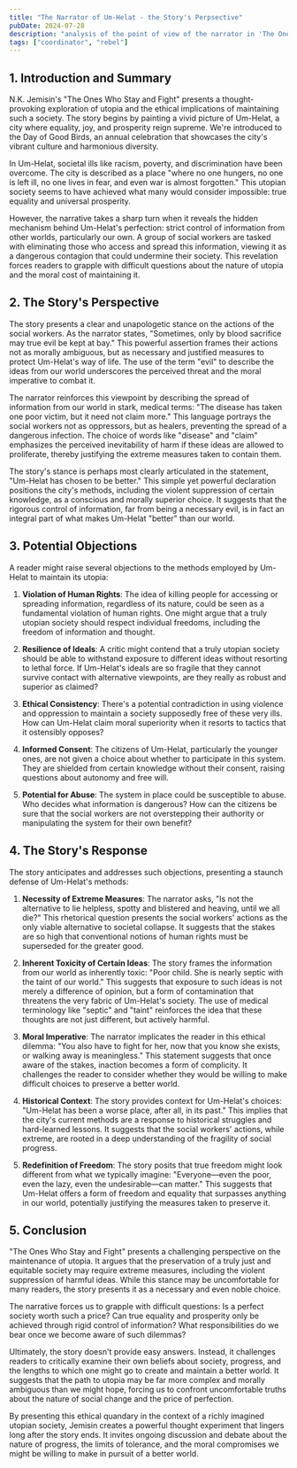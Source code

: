 ```yaml
---
title: "The Narrator of Um-Helat - the Story's Perpsective"
pubDate: 2024-07-28
description: "analysis of the point of view of the narrator in 'The Ones Who Stay and Fight'"
tags: ["coordinator", "rebel"]
---
```


## 1. Introduction and Summary

N.K. Jemisin's "The Ones Who Stay and Fight" presents a thought-provoking exploration of utopia and the ethical implications of maintaining such a society. The story begins by painting a vivid picture of Um-Helat, a city where equality, joy, and prosperity reign supreme. We're introduced to the Day of Good Birds, an annual celebration that showcases the city's vibrant culture and harmonious diversity.

In Um-Helat, societal ills like racism, poverty, and discrimination have been overcome. The city is described as a place "where no one hungers, no one is left ill, no one lives in fear, and even war is almost forgotten." This utopian society seems to have achieved what many would consider impossible: true equality and universal prosperity.

However, the narrative takes a sharp turn when it reveals the hidden mechanism behind Um-Helat's perfection: strict control of information from other worlds, particularly our own. A group of social workers are tasked with eliminating those who access and spread this information, viewing it as a dangerous contagion that could undermine their society. This revelation forces readers to grapple with difficult questions about the nature of utopia and the moral cost of maintaining it.

## 2. The Story's Perspective

The story presents a clear and unapologetic stance on the actions of the social workers. As the narrator states, "Sometimes, only by blood sacrifice may true evil be kept at bay." This powerful assertion frames their actions not as morally ambiguous, but as necessary and justified measures to protect Um-Helat's way of life. The use of the term "evil" to describe the ideas from our world underscores the perceived threat and the moral imperative to combat it.

The narrator reinforces this viewpoint by describing the spread of information from our world in stark, medical terms: "The disease has taken one poor victim, but it need not claim more." This language portrays the social workers not as oppressors, but as healers, preventing the spread of a dangerous infection. The choice of words like "disease" and "claim" emphasizes the perceived inevitability of harm if these ideas are allowed to proliferate, thereby justifying the extreme measures taken to contain them.

The story's stance is perhaps most clearly articulated in the statement, "Um-Helat has chosen to be better." This simple yet powerful declaration positions the city's methods, including the violent suppression of certain knowledge, as a conscious and morally superior choice. It suggests that the rigorous control of information, far from being a necessary evil, is in fact an integral part of what makes Um-Helat "better" than our world.

## 3. Potential Objections

A reader might raise several objections to the methods employed by Um-Helat to maintain its utopia:

1. **Violation of Human Rights**: The idea of killing people for accessing or spreading information, regardless of its nature, could be seen as a fundamental violation of human rights. One might argue that a truly utopian society should respect individual freedoms, including the freedom of information and thought.

2. **Resilience of Ideals**: A critic might contend that a truly utopian society should be able to withstand exposure to different ideas without resorting to lethal force. If Um-Helat's ideals are so fragile that they cannot survive contact with alternative viewpoints, are they really as robust and superior as claimed?

3. **Ethical Consistency**: There's a potential contradiction in using violence and oppression to maintain a society supposedly free of these very ills. How can Um-Helat claim moral superiority when it resorts to tactics that it ostensibly opposes?

4. **Informed Consent**: The citizens of Um-Helat, particularly the younger ones, are not given a choice about whether to participate in this system. They are shielded from certain knowledge without their consent, raising questions about autonomy and free will.

5. **Potential for Abuse**: The system in place could be susceptible to abuse. Who decides what information is dangerous? How can the citizens be sure that the social workers are not overstepping their authority or manipulating the system for their own benefit?

## 4. The Story's Response

The story anticipates and addresses such objections, presenting a staunch defense of Um-Helat's methods:

1. **Necessity of Extreme Measures**: The narrator asks, "Is not the alternative to lie helpless, spotty and blistered and heaving, until we all die?" This rhetorical question presents the social workers' actions as the only viable alternative to societal collapse. It suggests that the stakes are so high that conventional notions of human rights must be superseded for the greater good.

2. **Inherent Toxicity of Certain Ideas**: The story frames the information from our world as inherently toxic: "Poor child. She is nearly septic with the taint of our world." This suggests that exposure to such ideas is not merely a difference of opinion, but a form of contamination that threatens the very fabric of Um-Helat's society. The use of medical terminology like "septic" and "taint" reinforces the idea that these thoughts are not just different, but actively harmful.

3. **Moral Imperative**: The narrator implicates the reader in this ethical dilemma: "You also have to fight for her, now that you know she exists, or walking away is meaningless." This statement suggests that once aware of the stakes, inaction becomes a form of complicity. It challenges the reader to consider whether they would be willing to make difficult choices to preserve a better world.

4. **Historical Context**: The story provides context for Um-Helat's choices: "Um-Helat has been a worse place, after all, in its past." This implies that the city's current methods are a response to historical struggles and hard-learned lessons. It suggests that the social workers' actions, while extreme, are rooted in a deep understanding of the fragility of social progress.

5. **Redefinition of Freedom**: The story posits that true freedom might look different from what we typically imagine: "Everyone—even the poor, even the lazy, even the undesirable—can matter." This suggests that Um-Helat offers a form of freedom and equality that surpasses anything in our world, potentially justifying the measures taken to preserve it.

## 5. Conclusion

"The Ones Who Stay and Fight" presents a challenging perspective on the maintenance of utopia. It argues that the preservation of a truly just and equitable society may require extreme measures, including the violent suppression of harmful ideas. While this stance may be uncomfortable for many readers, the story presents it as a necessary and even noble choice.

The narrative forces us to grapple with difficult questions: Is a perfect society worth such a price? Can true equality and prosperity only be achieved through rigid control of information? What responsibilities do we bear once we become aware of such dilemmas?

Ultimately, the story doesn't provide easy answers. Instead, it challenges readers to critically examine their own beliefs about society, progress, and the lengths to which one might go to create and maintain a better world. It suggests that the path to utopia may be far more complex and morally ambiguous than we might hope, forcing us to confront uncomfortable truths about the nature of social change and the price of perfection.

By presenting this ethical quandary in the context of a richly imagined utopian society, Jemisin creates a powerful thought experiment that lingers long after the story ends. It invites ongoing discussion and debate about the nature of progress, the limits of tolerance, and the moral compromises we might be willing to make in pursuit of a better world.